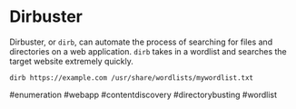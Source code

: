 # Dirbuster

Dirbuster, or `dirb`, can automate the process of searching for files and directories on a web application. `dirb` takes in a wordlist and searches the target website extremely quickly. 

```
dirb https://example.com /usr/share/wordlists/mywordlist.txt
```

#enumeration #webapp #contentdiscovery #directorybusting #wordlist 